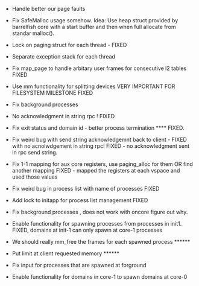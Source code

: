 - Handle better our page faults 

- Fix SafeMalloc usage somehow. Idea: Use heap struct provided by barrelfish core with a start buffer and then when full allocate from standar malloc().

- Lock on paging struct for each thread - FIXED

- Separate exception stack for each thread

- Fix map_page to handle arbitary user frames for consecutive l2 tables FIXED

- Use mm functionality for splitting devices VERY IMPORTANT FOR FILESYSTEM MILESTONE FIXED

- Fix background processes

- No acknowledgment in string rpc ! FIXED

- Fix exit status and domain id - better process termination **** FIXED.

- Fix weird bug with send string acknowledgemnt back to client - FIXED with no acnolwdgement in string rpc! FIXED - no acknowledgment sent in rpc send string.

- Fix 1-1 mapping for aux core registers, use paging_alloc for them OR find another mapping FIXED - mapped the registers at each vspace and used those values

- Fix weird bug in process list with name of processes FIXED

- Add lock to initapp for process list management FIXED

- Fix background processes , does not work with oncore figure out why.

- Enable functionality for spawning processes from processes in init1. FIXED, domains at init-1 can only spawn at core-1 processes 

- We should really mm_free the frames for each spawned process 				******

- Put limit at client requested memory 						   				******

- Fix input for processes that are spawned at forground

- Enable functionality for domains in core-1 to spawn domains at core-0
